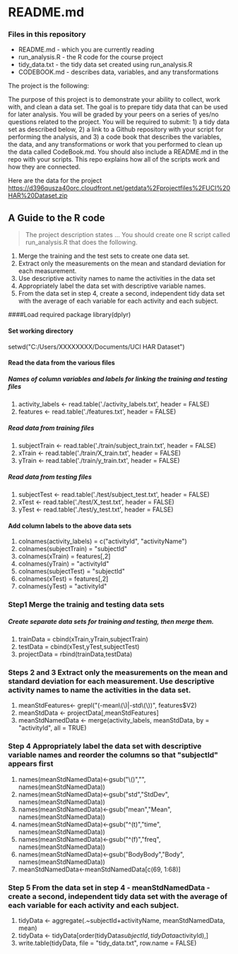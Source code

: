 # README.md

### Files in this repository
* README.md  - which you are currently reading
* run_analysis.R  - the R code for the course project
* tidy_data.txt  - the tidy data set created using run_analysis.R
* CODEBOOK.md  - describes data, variables, and any transformations


The project is the following:


The purpose of this project is to demonstrate your ability to collect, work with, and clean a data set. The goal is to prepare tidy data that can be used for later analysis. You will be graded by your peers on a series of yes/no questions related to the project. You will be required to submit: 1) a tidy data set as described below, 2) a link to a Github repository with your script for performing the analysis, and 3) a code book that describes the variables, the data, and any transformations or work that you performed to clean up the data called CodeBook.md. You should also include a README.md in the repo with your scripts. This repo explains how all of the scripts work and how they are connected. 

Here are the data for the project
https://d396qusza40orc.cloudfront.net/getdata%2Fprojectfiles%2FUCI%20HAR%20Dataset.zip


## A Guide to the R code

>The project description states ...
>You should create one R script called run_analysis.R that does the following. 

1. Merge the training and the test sets to create one data set.
2. Extract only the measurements on the mean and standard deviation for each measurement. 
3. Use descriptive activity names to name the activities in the data set
4. Appropriately label the data set with descriptive variable names. 
5. From the data set in step 4, create a second, independent tidy data set with the average of each variable for each activity and each subject.


####Load required package
library(dplyr)

#### Set working directory
setwd("C:/Users/XXXXXXXX/Documents/UCI HAR Dataset")

#### Read the data from the various files

##### Names of column variables and labels for linking the training and testing files
1. activity_labels <- read.table('./activity_labels.txt', header = FALSE) 
2. features <- read.table('./features.txt', header = FALSE) 

##### Read data from training files
1. subjectTrain <- read.table('./train/subject_train.txt', header = FALSE)
2. xTrain <- read.table('./train/X_train.txt', header = FALSE) 
3. yTrain <- read.table('./train/y_train.txt', header = FALSE)

##### Read data from testing files
1. subjectTest <- read.table('./test/subject_test.txt', header = FALSE)
2. xTest <- read.table('./test/X_test.txt', header = FALSE) 
3. yTest <- read.table('./test/y_test.txt', header = FALSE)

#### Add column labels to the above data sets

1. colnames(activity_labels) = c("activityId", "activityName")
2. colnames(subjectTrain) = "subjectId"
3. colnames(xTrain) = features[,2]
4. colnames(yTrain) = "activityId"
5. colnames(subjectTest) = "subjectId"
6. colnames(xTest) = features[,2]
7. colnames(yTest) = "activityId"

### Step1  Merge the trainig and testing data sets

##### Create separate data sets for training and testing, then merge them.
1. trainData = cbind(xTrain,yTrain,subjectTrain)
2. testData = cbind(xTest,yTest,subjectTest)
3. projectData = rbind(trainData,testData)

### Steps 2 and 3  Extract only the measurements on the mean and standard deviation for each measurement. Use descriptive activity names to name the activities in the data set.

1. meanStdFeatures<- grepl("(-mean\\(\\)|-std\\(\\))", features$V2)
2. meanStdData <- projectData[,meanStdFeatures]
3. meanStdNamedData <- merge(activity_labels, meanStdData, by = "activityId", all = TRUE)

### Step 4  Appropriately label the data set with descriptive variable names and reorder the columns so that "subjectId" appears first
1. names(meanStdNamedData)<-gsub("\\()","", names(meanStdNamedData))
2. names(meanStdNamedData)<-gsub("std","StdDev", names(meanStdNamedData))
3. names(meanStdNamedData)<-gsub("mean","Mean", names(meanStdNamedData))
4. names(meanStdNamedData)<-gsub("^(t)","time", names(meanStdNamedData))
5. names(meanStdNamedData)<-gsub("^(f)","freq", names(meanStdNamedData))
6. names(meanStdNamedData)<-gsub("BodyBody","Body", names(meanStdNamedData))
7. meanStdNamedData<-meanStdNamedData[c(69, 1:68)]
 
### Step 5  From the data set in step 4 - meanStdNamedData - create a second, independent tidy data set with the average of each variable for each activity and each subject.

1. tidyData <- aggregate(.~subjectId+activityName, meanStdNamedData, mean)
2. tidyData <- tidyData[order(tidyData$subjectId, tidyData$activityId),]
3. write.table(tidyData, file = "tidy_data.txt", row.name = FALSE)
